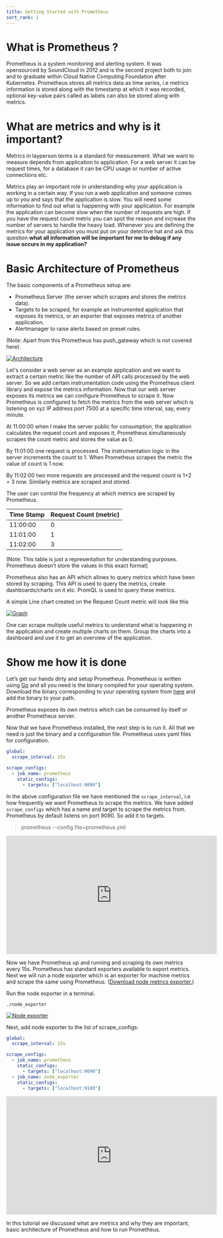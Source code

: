 ```yaml
---
title: Getting Started with Prometheus
sort_rank: 1
---
```


# What is Prometheus ?

Prometheus is a system monitoring and alerting system. It was opensourced by SoundCloud in 2012 and is the second project both to join and to graduate within Cloud Native Computing Foundation after Kubernetes. Prometheus stores all metrics data as time series, i.e metrics information is stored along with the timestamp at which it was recorded, optional key-value pairs called as labels can also be stored along with metrics.
# What are metrics and why is it important?

Metrics in layperson terms is a standard for measurement. What we want to measure depends from application to application. For a web server it can be request times, for a database it can be CPU usage or number of active connections etc.

Metrics play an important role in understanding why your application is working in a certain way. If you run a web application and someone comes up to you and says that the application is slow. You will need some information to find out what is happening with your application. For example the application can become slow when the number of requests are high. If you have the request count metric you can spot the reason and increase the number of servers to handle the heavy load. Whenever you are defining the metrics for your application you must put on your detective hat and ask this question **what all information will be important for me to debug if any issue occurs in my application?**

# Basic Architecture of Prometheus

The basic components of a Prometheus setup are:

- Prometheus Server (the server which scrapes and stores the metrics data).
- Targets to be scraped, for example an instrumented application that exposes its metrics, or an exporter that exposes metrics of another application.
- Alertmanager to raise alerts based on preset rules.

(Note: Apart from this Prometheus has push_gateway which is not covered here).

[![Architecture](/assets/tutorial/architecture.png)](/assets/tutorial/architecture.png)

Let's consider a web server as an example application and we want to extract a certain metric like the number of API calls processed by the web server. So we add certain instrumentation code using the Prometheus client library and expose the metrics information. Now that our web server exposes its metrics we can configure Prometheus to scrape it. Now Prometheus is configured to fetch the metrics from the web server which is listening on xyz IP address port 7500 at a specific time interval, say, every minute.

At 11:00:00 when I make the server public for consumption, the application calculates the request count and exposes it, Prometheus simultaneously scrapes the count metric and stores the value as 0.

By 11:01:00 one request is processed. The instrumentation logic in the server increments the count to 1. When Prometheus scrapes the metric the value of count is 1 now.

By 11:02:00 two more requests are processed and the request count is 1+2 = 3 now. Similarly metrics are scraped and stored.

The user can control the frequency at which metrics are scraped by Prometheus.

| Time Stamp | Request Count (metric) |
| ---------- | ---------------------- |
| 11:00:00   | 0                      |
| 11:01:00   | 1                      |
| 11:02:00   | 3                      |

(Note: This table is just a representation for understanding purposes. Prometheus doesn’t store the values in this exact format)

Prometheus also has an API which allows to query metrics which have been stored by scraping. This API is used to query the metrics, create dashboards/charts on it etc. PromQL is used to query these metrics.

A simple Line chart created on the Request Count metric will look like this

[![Graph](/assets/tutorial/sample_graph.png)](/assets/tutorial/sample_graph.png)

One can scrape multiple useful metrics to understand what is happening in the application and create multiple charts on them. Group the charts into a dashboard and use it to get an overview of the application.

# Show me how it is done

Let’s get our hands dirty and setup Prometheus. Prometheus is written using [Go](https://golang.org/) and all you need is the binary compiled for your operating system. Download the binary corresponding to your operating system from [here](https://prometheus.io/download/) and add the binary to your path.

Prometheus exposes its own metrics which can be consumed by itself or another Prometheus server.

Now that we have Prometheus installed, the next step is to run it. All that we need is just the binary and a configuration file. Prometheus uses yaml files for configuration.


```yaml
global:
  scrape_interval: 15s

scrape_configs:
  - job_name: prometheus
    static_configs:
      - targets: ["localhost:9090"]
```

In the above configuration file we have mentioned the `scrape_interval`, i.e how frequently we want Prometheus to scrape the metrics. We have added `scrape_configs` which has a name and target to scrape the metrics from. Prometheus by default listens on port 9090. So add it to targets.

> prometheus --config.file=prometheus.yml

<iframe width="560" height="315" src="https://www.youtube.com/embed/ioa0eISf1Q0" frameborder="0" allowfullscreen></iframe>

Now we have Prometheus up and running and scraping its own metrics every 15s. Prometheus has standard exporters available to export metrics. Next we will run a node exporter which is an exporter for machine metrics and scrape the same using Prometheus. ([Download node metrics exporter.](https://prometheus.io/download/#node_exporter))

Run the node exporter in a terminal.

<code>./node_exporter</code>

[![Node exporter](/assets/tutorial/node_exporter.png)](/assets/tutorial/node_exporter.png)

Next, add node exporter to the list of scrape_configs:

```yaml
global:
  scrape_interval: 15s

scrape_configs:
  - job_name: prometheus
    static_configs:
      - targets: ["localhost:9090"]
  - job_name: node_exporter
    static_configs:
      - targets: ["localhost:9100"]
```

<iframe width="560" height="315" src="https://www.youtube.com/embed/hM5bp53C7Y8" frameborder="0" allowfullscreen></iframe>

In this tutorial we discussed what are metrics and why they are important, basic architecture of Prometheus and how to
run Prometheus.
